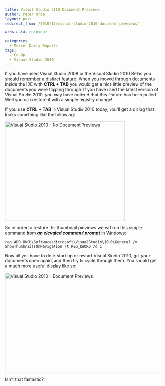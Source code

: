 ```yaml
---
title: Visual Studio 2010 Document Previews
author: Peter Urda
layout: post
redirect_from: /2010/10/visual-studio-2010-document-previews/

urda_uuid: 20101007

categories:
  - Mercer Daily Reports
tags:
  - Co-Op
  - Visual Studio 2010
---
```


If you have used Visual Studio 2008 or the Visual Studio 2010 Betas you should remember a distinct feature. When you moved through documents inside the IDE with **CTRL + TAB** you would get a nice little preview of the documents you were flipping through. If you have used the latest version of Visual Studio 2010, you may have noticed that this feature has been pulled. Well you can restore it with a simple registry change!

If you use **CTRL + TAB** in Visual Studio 2010 today, you'll get a dialog that looks something like the following:

<img class="aligncenter size-full wp-image-1012" title="Visual Studio 2010 - No Document Previews" src="http://www.peter-urda.com/wp/wp-content/uploads/2010/10/VS2010-NoPreview.png" alt="Visual Studio 2010 - No Document Previews" width="390" height="323" />

So in order to restore the thumbnail previews we will run this simple command from ***an elevated command prompt*** in Windows:

```
reg ADD HKCU\Software\Microsoft\VisualStudio\10.0\General /v ShowThumbnailsOnNavigation /t REG_DWORD /d 1
```

Now all you have to do is start up or restart Visual Studio 2010, get your documents open again, and then try to cycle through them. You should get a much more useful display like so:

<img class="aligncenter size-full wp-image-1020" title="Visual Studio 2010 - Document Previews" src="http://www.peter-urda.com/wp/wp-content/uploads/2010/10/VS2010-Preview.png" alt="Visual Studio 2010 - Document Previews" width="600" height="323" />

Isn't that fantastic?
